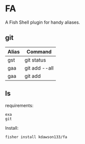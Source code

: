 # FA
A Fish Shell plugin for handy aliases.

## git

| Alias | Command 			|
| ----- | -------------	|
| gst   | git status 		|
| gaa		| git add --all |
| gaa		| git add 			|



## ls


requirements:
```
exa
git
```

Install:
```
fisher install kdawson133/fa
```


